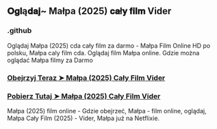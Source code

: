 ## 𝐎𝐠𝐥ą𝐝𝐚𝐣~ Małpa (2025) 𝐜𝐚ł𝐲 𝐟𝐢𝐥𝐦 Vider

### .github

Oglądaj Małpa (2025) cda cały film za darmo - Małpa Film Online HD po polsku, Małpa caly film cda. Oglądaj film Małpa online. Gdzie można oglądać Małpa filmy za Darmo

### [Obejrzyj Teraz ➤ Małpa (2025) Cały Film Vider](https://watching4khdmovies.blogspot.com/2025/03/malpa.html)

### [Pobierz Tutaj ➤ Małpa (2025) Cały Film Vider](https://watching4khdmovies.blogspot.com/2025/03/malpa.html)

Małpa (2025) film online - Gdzie obejrzeć, Małpa - film online, oglądaj, Małpa Cały Film (2025) - Vider, Małpa już na Netflixie.
